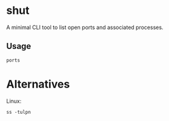 # shut

A minimal CLI tool to list open ports and associated processes.

## Usage

```shell
ports
```

# Alternatives

Linux:

```shell
ss -tulpn
```
